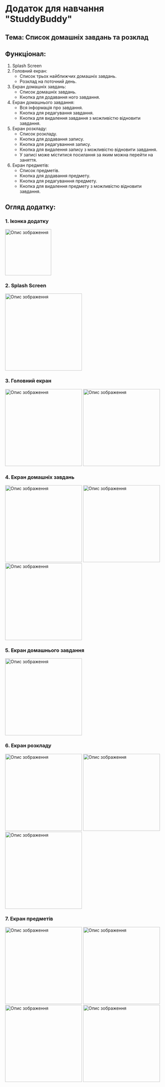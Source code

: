 # Додаток для навчання "StuddyBuddy"

## Тема: Список домашніх завдань та розклад

## Функціонал:
 
 1. Splash Screen
 2. Головний екран:
    - Список трьох найближчих домашніх завдань.
    - Розклад на поточний день.
 3. Екран домашніх завдань:
    - Список домашніх завдань.
    - Кнопка для додавання ного завдання.
 4. Екран домашнього завдання:
    - Вся інформація про завдання.
    - Кнопка для редагування завдання.
    - Кнопка для видалення завдання з можливістю відновити завдання.
 5. Екран розкладу:
    - Список розкладу.
    - Кнопка для додавання запису.
    - Кнопка для редагуванння запису.
    - Кнопка для видалення запису з можливістю відновити завдання.
    - У записі може міститися посилання за яким можна перейти на заняття.
 6. Екран предметів:
    - Список предметів.
    - Кнопка для додавання предмету.
    - Кнопка для редагуванння предмету.
    - Кнопка для видалення предмету з можливістю відновити завдання.
   
## Огляд додатку:
### 1. Іконка додатку
<img src="https://github.com/user-attachments/assets/5f5a382a-e3fa-4a2c-a36f-30d096225b1f" alt="Опис зображення" width="150"/>

### 2. Splash Screen
<img src="https://github.com/user-attachments/assets/6b397deb-2013-4c9a-942f-8e9b9843b23b" alt="Опис зображення" width="250"/>


### 3. Головний екран
<img src="https://github.com/user-attachments/assets/edaba520-aedd-4c54-8edb-c02bb47072c0" alt="Опис зображення" width="250"/>
<img src="https://github.com/user-attachments/assets/e7441eb9-7858-491a-9bed-d3e6f3ad990c" alt="Опис зображення" width="250"/>


### 4. Екран домашніх завдань
<img src="https://github.com/user-attachments/assets/ce17a686-b311-43e9-986a-ae0eea340131" alt="Опис зображення" width="250"/>
<img src="https://github.com/user-attachments/assets/48bb92f4-ee62-4c69-a9f8-880820ab2163" alt="Опис зображення" width="250"/>
<img src="https://github.com/user-attachments/assets/762aca1d-d8b9-43ad-a277-1a8a105a0b1a" alt="Опис зображення" width="250"/>


### 5. Екран домашнього завдання
<img src="https://github.com/user-attachments/assets/c4f46b01-594c-4b7d-9dd5-825b19b45944" alt="Опис зображення" width="250"/>


### 6. Екран розкладу
<img src="https://github.com/user-attachments/assets/209d3247-5112-4eab-8bfe-ff515d18b48f" alt="Опис зображення" width="250"/>
<img src="https://github.com/user-attachments/assets/99f33566-69fb-4d2c-a4c2-794fab6d5cf9" alt="Опис зображення" width="250"/>
<img src="https://github.com/user-attachments/assets/3b9bb1bb-98da-4f3e-b585-c8d0eb4c730f" alt="Опис зображення" width="250"/>


### 7. Екран предметів
<img src="https://github.com/user-attachments/assets/e05d017f-aec6-4d87-b68f-ef7ae38e3006" alt="Опис зображення" width="250"/>
<img src="https://github.com/user-attachments/assets/28ee0b95-e8ee-4305-8e76-b66510a3d22e" alt="Опис зображення" width="250"/>
<img src="https://github.com/user-attachments/assets/6bf1db64-71be-4886-824a-0c190cd2dea3" alt="Опис зображення" width="250"/>
<img src="https://github.com/user-attachments/assets/62bb3a99-9ccc-4cff-b89e-88ffadb3017f" alt="Опис зображення" width="250"/>
